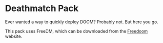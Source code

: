 # Deathmatch Pack
Ever wanted a way to quickly deploy DOOM? Probably not. But here you go.

This pack uses FreeDM, which can be downloaded from the [Freedoom](https://freedoom.github.io) website.
